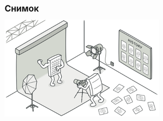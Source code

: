 # Снимок

![Снимок](https://github.com/PavelRudenya730501/Patterns/raw/master/pictures/memento.png)
